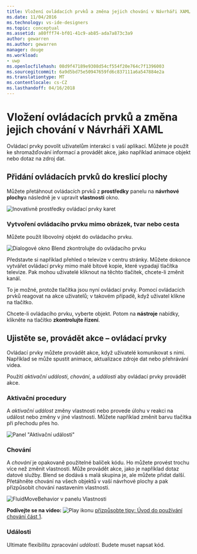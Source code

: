 ```yaml
---
title: Vložení ovládacích prvků a změna jejich chování v Návrháři XAML | Microsoft Docs
ms.date: 11/04/2016
ms.technology: vs-ide-designers
ms.topic: conceptual
ms.assetid: a80fff74-bf01-41c9-ab85-ada7a873c3a9
author: gewarren
ms.author: gewarren
manager: douge
ms.workload:
- uwp
ms.openlocfilehash: 08d9f47189e9308d54cf554f20e764c7f1396003
ms.sourcegitcommit: 6a9d5bd75e50947659fd6c837111a6a547884e2a
ms.translationtype: MT
ms.contentlocale: cs-CZ
ms.lasthandoff: 04/16/2018
---
```

# <a name="insert-controls-and-modify-their-behavior-in-xaml-designer"></a>Vložení ovládacích prvků a změna jejich chování v Návrháři XAML

Ovládací prvky povolit uživatelům interakci s vaší aplikací. Můžete je použít ke shromažďování informací a provádět akce, jako například animace objekt nebo dotaz na zdroj dat.

## <a name="add-controls-to-the-artboard"></a>Přidání ovládacích prvků do kreslicí plochy

Můžete přetáhnout ovládacích prvků z **prostředky** panelu na **návrhové plochy**a následně je v upravit **vlastnosti** okno.

![Inovativně prostředky ovládací prvky karet](../designers/media/blend_assetsflipview_xaml.png)

### <a name="make-a-control-out-of-an-image-shape-or-path"></a>Vytvoření ovládacího prvku mimo obrázek, tvar nebo cesta

Můžete použít libovolný objekt do ovládacího prvku.

![Dialogové okno Blend zkontrolujte do ovládacího prvku](../designers/media/blend_makeintocontrol_xaml.png)

Představte si například přehled o televize v centru stránky. Můžete dokonce vytvářet ovládací prvky mimo malé bitové kopie, které vypadají tlačítka televize. Pak mohou uživatelé kliknout na těchto tlačítek, chcete-li změnit kanál.

To je možné, protože tlačítka jsou nyní ovládací prvky. Pomocí ovládacích prvků reagovat na akce uživatelů; v takovém případě, když uživatel klikne na tlačítko.

Chcete-li ovládacího prvku, vyberte objekt. Potom na **nástroje** nabídky, klikněte na tlačítko **zkontrolujte řízení**.

## <a name="make-controls-do-things"></a>Ujistěte se, provádět akce – ovládací prvky

Ovládací prvky můžete provádět akce, když uživatelé komunikovat s nimi. Například se může spustit animace, aktualizace zdroje dat nebo přehrávání videa.

Použití *aktivační události*, *chování*, a *události* aby ovládací prvky provádět akce.

### <a name="triggers"></a>Aktivační procedury

A *aktivační událost* změny vlastnosti nebo provede úlohu v reakci na událost nebo změny v jiné vlastnosti. Můžete například změnit barvu tlačítka při přechodu přes ho.

![Panel "Aktivační události"](../designers/media/custom_button_blend_propertytriggerinfo.png)

### <a name="behaviors"></a>Chování

A *chování* je opakovaně použitelné balíček kódu. Ho můžete provést trochu více než změnit vlastnosti. Může provádět akce, jako je například dotaz datové služby. Blend se dodává s malá skupina je, ale můžete přidat další. Přetáhněte chování na všech objektů v vaší návrhové plochy a pak přizpůsobit chování nastavením vlastnosti.

![FluidMoveBehavior v panelu Vlastnosti](../designers/media/b4_fluidmovebehaviorproperties_sample.png)

**Podívejte se na video:** ![Play ikonu](../designers/media/bldadminconsoleinitialconfigicon.PNG) [přizpůsobte tipy: Úvod do používání chování část 1](http://www.bing.com/videos/search?q=Expression%20blend%20behaviors&qs=n&form=QBVR&pq=expression%20blend%20behavior&sc=4-25&sp=-1&sk=#view=detail&mid=CF0DD797ED84DE740904CF0DD797ED84DE740904).

### <a name="events"></a>Události

Ultimate flexibilitu zpracování *událostí*. Budete muset napsat kód.